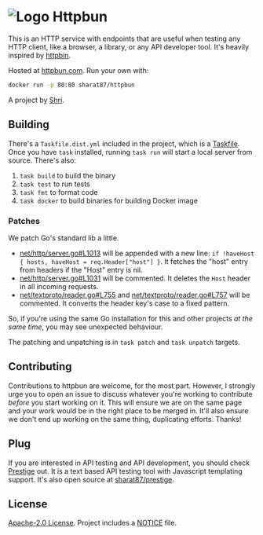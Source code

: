<h1>
  <img alt=Logo src='https://github.com/sharat87/httpbun/raw/master/assets/icon-32.png'>
  Httpbun
</h1>

This is an HTTP service with endpoints that are useful when testing any HTTP client, like a browser, a library, or any
API developer tool. It's heavily inspired by [httpbin](https://httpbin.org).

Hosted at [httpbun.com](https://httpbun.com). Run your own with:

```sh
docker run -p 80:80 sharat87/httpbun
```

A project by [Shri](https://sharats.me).

## Building

There's a `Taskfile.dist.yml` included in the project, which is a [Taskfile](https://taskfile.dev). Once you have `task` installed, running `task run` will start a local server from source. There's also:

1. `task build` to build the binary
2. `task test` to run tests
3. `task fmt` to format code
4. `task docker` to build binaries for building Docker image

### Patches

We patch Go's standard lib a little.

- [net/http/server.go#L1013][] will be appended with a new line:
  `if !haveHost { hosts, haveHost = req.Header["host"] }`.
  It fetches the "host" entry from headers if the "Host" entry is nil.
- [net/http/server.go#L1031][] will be commented.
  It deletes the `Host` header in all incoming requests.
- [net/textproto/reader.go#L755][] and [net/textproto/reader.go#L757][] will be commented.
  It converts the header key's case to a fixed pattern.

So, if you're using the same Go installation for this and other projects _at the same time_, you may see unexpected behaviour.

The patching and unpatching is in `task patch` and `task unpatch` targets.

[net/http/server.go#L1013]: https://github.com/golang/go/blob/1cc19e5ba0a008df7baeb78e076e43f9d8e0abf2/src/net/http/server.go#L1013
[net/http/server.go#L1031]: https://github.com/golang/go/blob/1cc19e5ba0a008df7baeb78e076e43f9d8e0abf2/src/net/http/server.go#L1031
[net/textproto/reader.go#L755]: https://github.com/golang/go/blob/1cc19e5ba0a008df7baeb78e076e43f9d8e0abf2/src/net/textproto/reader.go#L755
[net/textproto/reader.go#L757]: https://github.com/golang/go/blob/1cc19e5ba0a008df7baeb78e076e43f9d8e0abf2/src/net/textproto/reader.go#L757

## Contributing

Contributions to httpbun are welcome, for the most part. However, I strongly urge you to open an issue to discuss
whatever you're working to contribute *before* you start working on it. This will ensure we are on the same page and
your work would be in the right place to be merged in. It'll also ensure we don't end up working on the same thing,
duplicating efforts. Thanks!

## Plug

If you are interested in API testing and API development, you should check [Prestige](https://prestige.dev) out. It is a text based API testing tool with Javascript templating support. It's also open source at [sharat87/prestige](https://github.com/sharat87/prestige).

## License

[Apache-2.0 License](https://github.com/sharat87/httpbun/blob/master/LICENSE). Project includes a
[NOTICE](https://github.com/sharat87/httpbun/blob/master/NOTICE) file.
